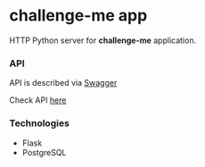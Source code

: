 # challenge-me app
HTTP Python server for **challenge-me** application.

### API
API is described via [Swagger](https://swagger.io/)

Check API [here](https://vadympolianskyi.github.io/challenge-me/)

### Technologies
- Flask
- PostgreSQL